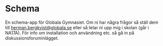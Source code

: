 # Schema
En schema-app för Globala Gymnasiet. Om ni har några frågor så ställ dem till herman.bergkvist@globala.se eller så letar ni upp mig i skolan (går i NA17A). För info om installation och användning etc. så gå in på diskussionsforuminlägget.
